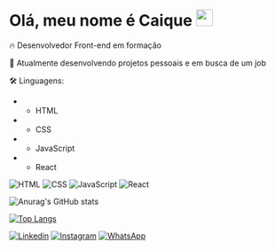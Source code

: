 <h1>Olá, meu nome é Caique <img src="https://raw.githubusercontent.com/kaueMarques/kaueMarques/master/hi.gif" width="30px"></h1>

🔥 Desenvolvedor Front-end em formação

📲 Atualmente desenvolvendo projetos pessoais e em busca de um job

🛠 Linguagens:
- * HTML
- * CSS
- * JavaScript
- * React

<img src="https://img.shields.io/badge/HTML5-E34F26?style=for-the-badge&logo=html5&logoColor=white" alt="HTML"/> <img src="https://img.shields.io/badge/CSS3-1572B6?style=for-the-badge&logo=css3&logoColor=white" alt="CSS"/> <img src="https://img.shields.io/badge/JavaScript-F7DF1E?style=for-the-badge&logo=javascript&logoColor=black" alt="JavaScript"/> <img src="https://img.shields.io/badge/React-20232A?style=for-the-badge&logo=react&logoColor=61DAFB" alt="React"/>

![Anurag's GitHub stats](https://github-readme-stats.vercel.app/api?username=CaiqueOliver&show_icons=true&theme=radical)

[![Top Langs](https://github-readme-stats.vercel.app/api/top-langs/?username=CaiqueOliver&layout=compact&theme=tokyonight)](https://github.com/CaiqueOliver/github-readme-stats)

[![Linkedin](https://img.shields.io/badge/LinkedIn-0077B5?style=for-the-badge&logo=linkedin&logoColor=white)](https://www.linkedin.com/in/caique-oliver/)
[![Instagram](https://img.shields.io/badge/Instagram-E4405F?style=for-the-badge&logo=instagram&logoColor=white)](https://www.instagram.com/caiqueoliver_/)
[![WhatsApp](https://img.shields.io/badge/WhatsApp-25D366?style=for-the-badge&logo=whatsapp&logoColor=white)](73991682486)
